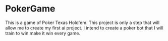 # PokerGame
This is a game of Poker Texas Hold'em.
This project is only a step that will allow me to create my first ai project. I intend to create a poker bot that I will train to win make it win every game.